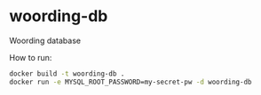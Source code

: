 # woording-db
Woording database

How to run:
```bash
docker build -t woording-db .
docker run -e MYSQL_ROOT_PASSWORD=my-secret-pw -d woording-db
```
